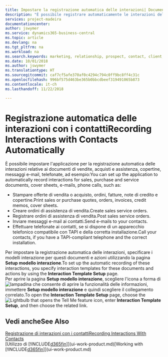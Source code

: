 ```yaml
---
title: Impostare la registrazione automatica delle interazioni| Documenti Microsoft
description: "È possibile registrare automaticamente le interazioni del client o clienti, ad esempio, per le vendite, acquisti e documenti di assistenza o telefonate."
services: project-madeira
documentationcenter: 
author: jswymer
ms.service: dynamics365-business-central
ms.topic: article
ms.devlang: na
ms.tgt_pltfrm: na
ms.workload: na
ms.search.keywords: marketing, relationship, prospect, contact, client, customer
ms.date: 10/01/2018
ms.author: jswymer
ms.translationtype: HT
ms.sourcegitcommit: caf7cf5afe370af0c4294c794c0ff9bc8ff4c31c
ms.openlocfilehash: 996bf575d463be365b0bbcdbeef319491065b873
ms.contentlocale: it-ch
ms.lasthandoff: 11/22/2018

---
```

# <a name="recording-interactions-with-contacts-automatically"></a><span data-ttu-id="3dd0f-103">Registrazione automatica delle interazioni con i contatti</span><span class="sxs-lookup"><span data-stu-id="3dd0f-103">Recording Interactions with Contacts Automatically</span></span>
<span data-ttu-id="3dd0f-104">È possibile impostare l'applicazione per la registrazione automatica delle interazioni relative ai documenti di vendite, acquisti e assistenza, copertine, messaggi e-mail, telefonate, ad esempio:</span><span class="sxs-lookup"><span data-stu-id="3dd0f-104">You can set up the application to automatically record interactions for sales, purchase and service documents, cover sheets, e-mails, phone calls, such as:</span></span>

* <span data-ttu-id="3dd0f-105">Stampare offerte di vendita o acquisto, ordini, fatture, note di credito e copertine.</span><span class="sxs-lookup"><span data-stu-id="3dd0f-105">Print sales or purchase quotes, orders, invoices, credit memos, cover sheets.</span></span>
* <span data-ttu-id="3dd0f-106">Creare ordini di assistenza di vendita.</span><span class="sxs-lookup"><span data-stu-id="3dd0f-106">Create sales service orders.</span></span>
* <span data-ttu-id="3dd0f-107">Registrare ordini di assistenza di vendita.</span><span class="sxs-lookup"><span data-stu-id="3dd0f-107">Post sales service orders.</span></span>
* <span data-ttu-id="3dd0f-108">Inviare messaggi e-mail ai contatti.</span><span class="sxs-lookup"><span data-stu-id="3dd0f-108">Send e-mails to your contacts.</span></span>
* <span data-ttu-id="3dd0f-109">Effettuare telefonate ai contatti, se si dispone di un apparecchio telefonico compatibile con TAPI e della corretta installazione.</span><span class="sxs-lookup"><span data-stu-id="3dd0f-109">Call your contacts, if you have a TAPI-compliant telephone and the correct installation.</span></span>

<span data-ttu-id="3dd0f-110">Per impostare la registrazione automatica delle interazioni, specificare i modelli interazione per questi documenti e azioni utilizzando la pagina **Setup modello interazione**.</span><span class="sxs-lookup"><span data-stu-id="3dd0f-110">To set up the automatic recording of these interactions, you specify interaction templates for these documents and actions by using the **Interaction Template Setup** page.</span></span>  
<span data-ttu-id="3dd0f-111">Per aprire la pagina **Setup modello interazione**, scegliere l'icona a forma di ![lampadina che consente di aprire la funzionalità delle informazioni](media/ui-search/search_small.png "Informazioni sull'operazione che si desidera eseguire"), immettere **Setup modello interazione** e quindi scegliere il collegamento correlato.</span><span class="sxs-lookup"><span data-stu-id="3dd0f-111">To open the **Interaction Template Setup** page, choose the ![Lightbulb that opens the Tell Me feature](media/ui-search/search_small.png "Tell me what you want to do") icon, enter **Interaction Template Setup**, and then choose the related link.</span></span>

## <a name="see-also"></a><span data-ttu-id="3dd0f-112">Vedi anche</span><span class="sxs-lookup"><span data-stu-id="3dd0f-112">See Also</span></span>
[<span data-ttu-id="3dd0f-113">Registrazione di interazioni con i contatti</span><span class="sxs-lookup"><span data-stu-id="3dd0f-113">Recording Interactions With Contacts</span></span>](marketing-interactions.md)  
<span data-ttu-id="3dd0f-114">[Utilizzo di [!INCLUDE[d365fin](includes/d365fin_md.md)]](ui-work-product.md)</span><span class="sxs-lookup"><span data-stu-id="3dd0f-114">[Working with [!INCLUDE[d365fin](includes/d365fin_md.md)]](ui-work-product.md)</span></span>  

